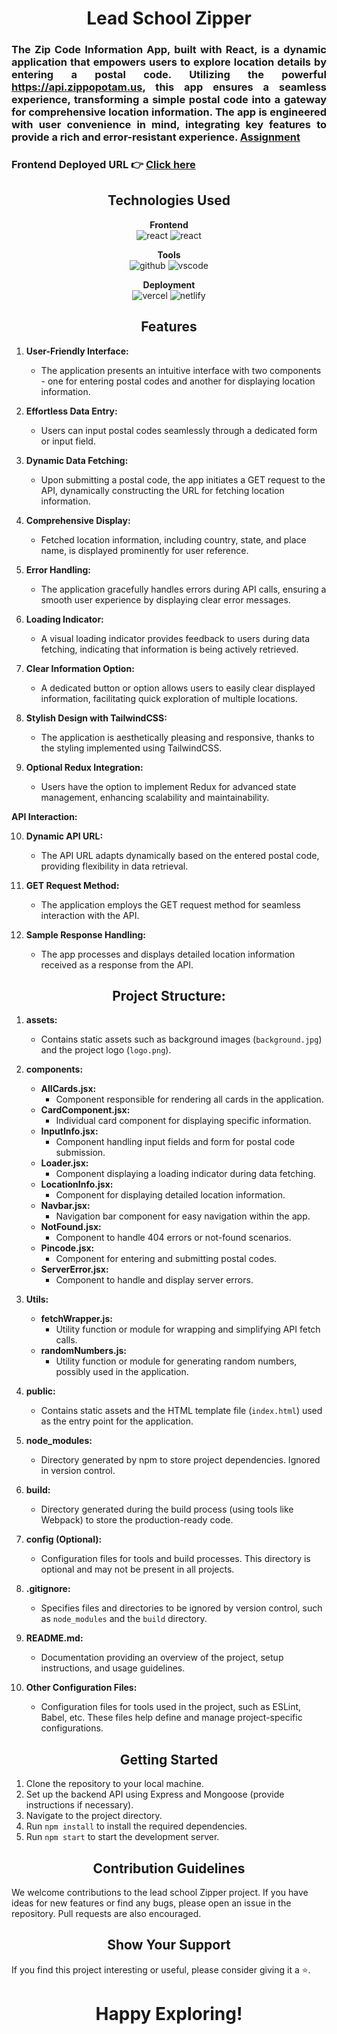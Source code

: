<h1 align="center">Lead School Zipper</h1>

<h3 align="justify" width="80%">

The Zip Code Information App, built with React, is a dynamic application that empowers users to explore location details by entering a postal code. Utilizing the powerful https://api.zippopotam.us, this app ensures a seamless experience, transforming a simple postal code into a gateway for comprehensive location information. The app is engineered with user convenience in mind, integrating key features to provide a rich and error-resistant experience. [Assignment](https://docs.google.com/document/d/1CGynvbYCK1m-_nW4xD9R-972fLjobWtixKOBA0II5L0/edit?usp=sharing)

### Frontend Deployed URL 👉 [Click here](https://zipper-ten.vercel.app/)

</h3>

<h2 align="center">Technologies Used</h2>

<p align="center">
  <b>Frontend</b><br>
  <img src="https://img.shields.io/badge/react-%23323330.svg?style=for-the-badge&logo=react&logoColor=%23F7DF1E" alt="react">
   <img src="https://img.shields.io/badge/tailwindcss-%23323330.svg?style=for-the-badge&logo=tailwindcss&logoColor=%23F7DF1E" alt="react">
</p>

<p align="center">
  <b>Tools</b><br>
  <img src="https://img.shields.io/badge/GitHub-100000?style=for-the-badge&logo=github&logoColor=white" alt="github">
  <img src="https://img.shields.io/badge/Visual%20Studio-5C2D91.svg?style=for-the-badge&logo=visual-studio&logoColor=white" alt="vscode">
</p>

<p align="center">
  <b>Deployment</b><br>
  <img src="https://img.shields.io/badge/vercel-%23000000.svg?style=for-the-badge&logo=vercel&logoColor=white" alt="vercel">
  <img src="https://img.shields.io/badge/netlify-%23000000.svg?style=for-the-badge&logo=netlify&logoColor=#00C7B7" alt="netlify">
</p>

<h2 align="center">Features</h2>

1. **User-Friendly Interface:**
   - The application presents an intuitive interface with two components - one for entering postal codes and another for displaying location information.

2. **Effortless Data Entry:**
   - Users can input postal codes seamlessly through a dedicated form or input field.

3. **Dynamic Data Fetching:**
   - Upon submitting a postal code, the app initiates a GET request to the API, dynamically constructing the URL for fetching location information.

4. **Comprehensive Display:**
   - Fetched location information, including country, state, and place name, is displayed prominently for user reference.

5. **Error Handling:**
   - The application gracefully handles errors during API calls, ensuring a smooth user experience by displaying clear error messages.

6. **Loading Indicator:**
   - A visual loading indicator provides feedback to users during data fetching, indicating that information is being actively retrieved.

7. **Clear Information Option:**
   - A dedicated button or option allows users to easily clear displayed information, facilitating quick exploration of multiple locations.

8. **Stylish Design with TailwindCSS:**
   - The application is aesthetically pleasing and responsive, thanks to the styling implemented using TailwindCSS.

9. **Optional Redux Integration:**
   - Users have the option to implement Redux for advanced state management, enhancing scalability and maintainability.

**API Interaction:**

10. **Dynamic API URL:**
    - The API URL adapts dynamically based on the entered postal code, providing flexibility in data retrieval.

11. **GET Request Method:**
    - The application employs the GET request method for seamless interaction with the API.

12. **Sample Response Handling:**
    - The app processes and displays detailed location information received as a response from the API.


<h2 align="center">Project Structure:</h2>

1. **assets:**
   - Contains static assets such as background images (`background.jpg`) and the project logo (`logo.png`).

2. **components:**
   - **AllCards.jsx:**
     - Component responsible for rendering all cards in the application.
   - **CardComponent.jsx:**
     - Individual card component for displaying specific information.
   - **InputInfo.jsx:**
     - Component handling input fields and form for postal code submission.
   - **Loader.jsx:**
     - Component displaying a loading indicator during data fetching.
   - **LocationInfo.jsx:**
     - Component for displaying detailed location information.
   - **Navbar.jsx:**
     - Navigation bar component for easy navigation within the app.
   - **NotFound.jsx:**
     - Component to handle 404 errors or not-found scenarios.
   - **Pincode.jsx:**
     - Component for entering and submitting postal codes.
   - **ServerError.jsx:**
     - Component to handle and display server errors.

3. **Utils:**
   - **fetchWrapper.js:**
     - Utility function or module for wrapping and simplifying API fetch calls.
   - **randomNumbers.js:**
     - Utility function or module for generating random numbers, possibly used in the application.

4. **public:**
   - Contains static assets and the HTML template file (`index.html`) used as the entry point for the application.

5. **node_modules:**
   - Directory generated by npm to store project dependencies. Ignored in version control.

6. **build:**
   - Directory generated during the build process (using tools like Webpack) to store the production-ready code.

7. **config (Optional):**
   - Configuration files for tools and build processes. This directory is optional and may not be present in all projects.

8. **.gitignore:**
   - Specifies files and directories to be ignored by version control, such as `node_modules` and the `build` directory.

9. **README.md:**
   - Documentation providing an overview of the project, setup instructions, and usage guidelines.

10. **Other Configuration Files:**
    - Configuration files for tools used in the project, such as ESLint, Babel, etc. These files help define and manage project-specific configurations.

<h2 align="center">Getting Started</h2>

1. Clone the repository to your local machine.
2. Set up the backend API using Express and Mongoose (provide instructions if necessary).
3. Navigate to the project directory.
4. Run `npm install` to install the required dependencies.
5. Run `npm start` to start the development server.

<h2 align="center">Contribution Guidelines</h2>

We welcome contributions to the lead school Zipper project. If you have ideas for new features or find any bugs, please open an issue in the repository. Pull requests are also encouraged.

<h2 align="center">Show Your Support</h2>

If you find this project interesting or useful, please consider giving it a ⭐️.

<h1 align="center">Happy Exploring!</h1>
